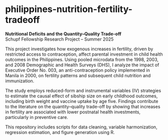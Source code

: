 # philippines-nutrition-fertility-tradeoff

**Nutritional Deficits and the Quantity–Quality Trade-off**  
Schupf Fellowship Research Project – Summer 2025

This project investigates how exogenous increases in fertility, driven by restricted access to contraception, affect parental investment in child health outcomes in the Philippines. Using pooled microdata from the 1998, 2003, and 2008 Demographic and Health Surveys (DHS), I analyze the impact of Executive Order No. 003, an anti-contraception policy implemented in Manila in 2000, on fertility patterns and subsequent child nutrition and immunization.

The study employs reduced-form and instrumental variables (IV) strategies to estimate the causal effect of sibship size on early childhood outcomes, including birth weight and vaccine uptake by age five. Findings contribute to the literature on the quantity–quality trade-off by showing that increases in fertility are associated with lower postnatal health investments, particularly in preventive care.

This repository includes scripts for data cleaning, variable harmonization, regression estimation, and figure generation using R.
